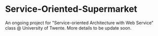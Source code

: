 # Service-Oriented-Supermarket

An ongoing project for "Service-oriented Architecture with Web Service" class @ University of Twente. More details to be update soon.
